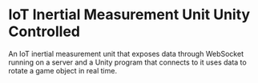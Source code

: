 # IoT Inertial Measurement Unit Unity Controlled

An IoT inertial measurement unit that exposes data through WebSocket running on a server and a Unity program that connects to it uses data to rotate a game object in real time.
